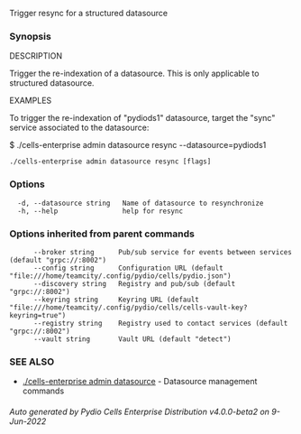 Trigger resync for a structured datasource

### Synopsis


DESCRIPTION

  Trigger the re-indexation of a datasource. This is only applicable to structured datasource.

EXAMPLES

  To trigger the re-indexation of "pydiods1" datasource, target the "sync" service associated to the datasource: 

  $ ./cells-enterprise admin datasource resync --datasource=pydiods1



```
./cells-enterprise admin datasource resync [flags]
```

### Options

```
  -d, --datasource string   Name of datasource to resynchronize
  -h, --help                help for resync
```

### Options inherited from parent commands

```
      --broker string      Pub/sub service for events between services (default "grpc://:8002")
      --config string      Configuration URL (default "file:///home/teamcity/.config/pydio/cells/pydio.json")
      --discovery string   Registry and pub/sub (default "grpc://:8002")
      --keyring string     Keyring URL (default "file:///home/teamcity/.config/pydio/cells/cells-vault-key?keyring=true")
      --registry string    Registry used to contact services (default "grpc://:8002")
      --vault string       Vault URL (default "detect")
```

### SEE ALSO

* [./cells-enterprise admin datasource](./cells-enterprise-admin-datasource)	 - Datasource management commands

###### Auto generated by Pydio Cells Enterprise Distribution v4.0.0-beta2 on 9-Jun-2022
